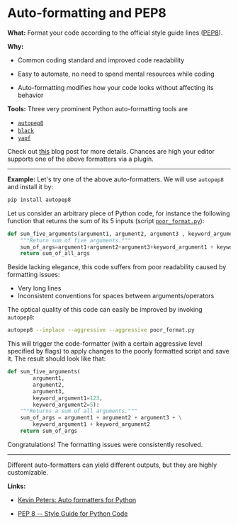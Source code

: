 # Auto-formatting and PEP8

**What:** Format your code according to the official style guide lines ([PEP8](https://www.python.org/dev/peps/pep-0008/)).

**Why:** 

- Common coding standard and improved code readability

- Easy to automate, no need to spend mental resources while coding

- Auto-formatting modifies how your code looks without affecting its behavior


**Tools:** Three very prominent Python auto-formatting tools are

- [`autopep8`](https://github.com/hhatto/autopep8)
- [`black`](https://github.com/psf/black)
- [`yapf`](https://github.com/google/yapf)

Check out [this](https://www.kevinpeters.net/auto-formatters-for-python) blog post for more details.
Chances are high your editor supports one of the above formatters via a plugin.

---

**Example:** Let's try one of the above auto-formatters. We will use `autopep8` and install it by:
```bash
pip install autopep8
```

Let us consider an arbitrary piece of Python code, for instance the following function that returns the sum of its 5 inputs (script [`poor_format.py`](./poor_format.py)):
```python
def sum_five_arguments(argument1, argument2, argument3 , keyword_argument1=123, keyword_argument2 = 5):
    """Return sum of five arguments."""
    sum_of_args=argument1+argument2+argument3+keyword_argument1 + keyword_argument2
    return sum_of_all_args
```
Beside lacking elegance, this code suffers from poor readability caused by formatting issues:

- Very long lines
- Inconsistent conventions for spaces between arguments/operators

The optical quality of this code can easily be improved by invoking `autopep8`:
```bash
autopep8 --inplace --aggressive --aggressive poor_format.py
```

This will trigger the code-formatter (with a certain aggressive level specified by flags) to apply changes to the poorly formatted script and save it. The result should look like that:

```python
def sum_five_arguments(
        argument1,
        argument2,
        argument3,
        keyword_argument1=123,
        keyword_argument2=5):
    """Returns a sum of all arguments."""
    sum_of_args = argument1 + argument2 + argument3 + \
        keyword_argument1 + keyword_argument2
    return sum_of_args
```
Congratulations! The formatting issues were consistently resolved.

---

Different auto-formatters can yield different outputs, but they are highly customizable. 

**Links:**

- [ Kevin Peters: Auto formatters for Python ]( https://www.kevinpeters.net/auto-formatters-for-python )

- [ PEP 8 -- Style Guide for Python Code ]( https://www.python.org/dev/peps/pep-0008/ )

